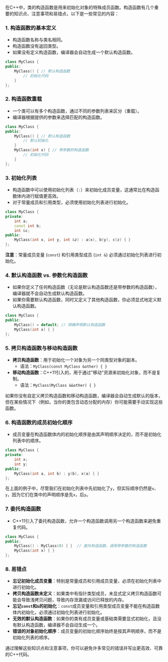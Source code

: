 在C++中，类的构造函数是用来初始化对象的特殊成员函数。构造函数有几个重要的知识点、注意事项和易错点，以下是一些常见的内容：

### 1. **构造函数的基本定义**
   - 构造函数名称与类名相同。
   - 构造函数没有返回类型。
   - 如果没有定义构造函数，编译器会自动生成一个默认构造函数。

   ```cpp
   class MyClass {
   public:
       MyClass() { // 默认构造函数
           // 初始化代码
       }
   };
   ```

### 2. **构造函数重载**
   - 一个类可以有多个构造函数，通过不同的参数列表来区分（重载）。
   - 编译器根据提供的参数来选择匹配的构造函数。

   ```cpp
   class MyClass {
   public:
       MyClass() { // 默认构造函数
           // 默认初始化
       }
       MyClass(int x) { // 带参数的构造函数
           // 初始化代码
       }
   };
   ```

### 3. **初始化列表**
   - 构造函数中可以使用初始化列表（`:`）来初始化成员变量，这通常比在构造函数体内进行赋值更高效。
   - 对于常量成员和引用类型，必须使用初始化列表进行初始化。

   ```cpp
   class MyClass {
   private:
       int a;
       const int b;
       int &c;
   public:
       MyClass(int x, int y, int &z) : a(x), b(y), c(z) { }
   };
   ```

   **注意**：常量成员变量 (`const`) 和引用类型成员 (`int &`) 必须通过初始化列表进行初始化。

### 4. **默认构造函数 vs. 参数化构造函数**
   - 如果你定义了任何构造函数（无论是默认构造函数还是带参数的构造函数），编译器就不会自动生成默认构造函数。
   - 如果你需要默认构造函数，同时又定义了其他构造函数，你必须显式地定义默认构造函数。

   ```cpp
   class MyClass {
   public:
       MyClass() = default; // 明确声明默认构造函数
       MyClass(int x) { }
   };
   ```

### 5. **拷贝构造函数与移动构造函数**
   - **拷贝构造函数**：用于初始化一个对象为另一个同类型对象的副本。
     - 语法：`MyClass(const MyClass &other) { }`
   - **移动构造函数**：C++11引入的，用于通过"移动"资源来初始化对象，而不是复制。
     - 语法：`MyClass(MyClass &&other) { }`

   如果你没有自定义拷贝构造函数和移动构造函数，编译器会自动生成默认的版本，但在某些情况下（例如，当你的类包含动态分配的内存）你可能需要手动实现这些函数。

### 6. **构造函数的成员初始化顺序**
   - 成员变量在构造函数体内的初始化顺序是由其声明顺序决定的，而不是初始化列表中的顺序。

   ```cpp
   class MyClass {
   private:
       int x;
       int y;
   public:
       MyClass(int a, int b) : y(b), x(a) { }
   };
   ```

   在上面的例子中，尽管我们在初始化列表中先初始化了`y`，但实际顺序仍然是`x`、`y`，因为它们在类中的声明顺序是先`x`，后`y`。

### 7. **委托构造函数**
   - C++11引入了委托构造函数，允许一个构造函数调用另一个构造函数来避免重复代码。

   ```cpp
   class MyClass {
   public:
       MyClass() : MyClass(0) { }  // 委托构造函数，调用带参数的构造函数
       MyClass(int x) { }
   };
   ```

### 8. **易错点**
   - **忘记初始化成员变量**：特别是常量成员和引用成员变量，必须在初始化列表中进行初始化。
   - **拷贝构造函数未定义**：如果类中有指针类型成员，未显式定义拷贝构造函数可能会导致浅拷贝问题，导致内存泄漏或访问已释放的内存。
   - **忘记`const`和`&`的初始化**：`const`成员变量和引用类型成员变量不能在构造函数体内初始化，必须通过初始化列表进行初始化。
   - **无效的默认构造函数**：如果你的类有成员变量或基础类需要显式初始化，且没有默认构造函数，编译器不会自动生成一个。
   - **错误的对象初始化顺序**：成员变量的初始化顺序始终是按其声明顺序，而不是初始化列表的顺序。

通过理解这些知识点和注意事项，你可以避免许多常见的错误并写出更高效、可靠的C++代码。